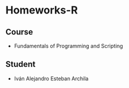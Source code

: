# Homeworks-R

## Course
* Fundamentals of Programming and Scripting

## Student
* Iván Alejandro Esteban Archila